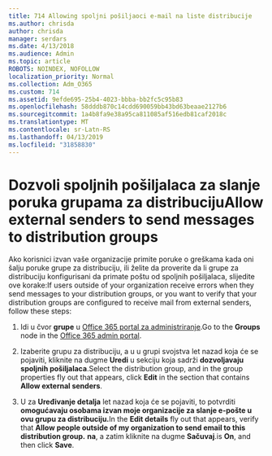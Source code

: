 ```yaml
---
title: 714 Allowing spoljni pošiljaoci e-mail na liste distribucije
ms.author: chrisda
author: chrisda
manager: serdars
ms.date: 4/13/2018
ms.audience: Admin
ms.topic: article
ROBOTS: NOINDEX, NOFOLLOW
localization_priority: Normal
ms.collection: Adm_O365
ms.custom: 714
ms.assetid: 9efde695-25b4-4023-bbba-bb2fc5c95b83
ms.openlocfilehash: 58dddb870c14cdd690059bb43bd63beaae2127b6
ms.sourcegitcommit: 1a4b8fa9e38a95ca811085af516edb81caf2018c
ms.translationtype: MT
ms.contentlocale: sr-Latn-RS
ms.lasthandoff: 04/13/2019
ms.locfileid: "31858830"
---
```

# <a name="allow-external-senders-to-send-messages-to-distribution-groups"></a><span data-ttu-id="69646-102">Dozvoli spoljnih pošiljalaca za slanje poruka grupama za distribuciju</span><span class="sxs-lookup"><span data-stu-id="69646-102">Allow external senders to send messages to distribution groups</span></span>

<span data-ttu-id="69646-103">Ako korisnici izvan vaše organizacije primite poruke o greškama kada oni šalju poruke grupe za distribuciju, ili želite da proverite da li grupe za distribuciju konfigurisani da primate poštu od spoljnih pošiljalaca, slijedite ove korake:</span><span class="sxs-lookup"><span data-stu-id="69646-103">If users outside of your organization receive errors when they send messages to your distribution groups, or you want to verify that your distribution groups are configured to receive mail from external senders, follow these steps:</span></span>

1. <span data-ttu-id="69646-104">Idi u čvor **grupe** u [Office 365 portal za administriranje](https://portal.office.com/adminportal/home#/groups).</span><span class="sxs-lookup"><span data-stu-id="69646-104">Go to the **Groups** node in the [Office 365 admin portal](https://portal.office.com/adminportal/home#/groups).</span></span>

2. <span data-ttu-id="69646-105">Izaberite grupu za distribuciju, a u u grupi svojstva let nazad koja će se pojaviti, kliknite na dugme **Uredi** u sekciju koja sadrži **dozvoljavaju spoljnih pošiljalaca**.</span><span class="sxs-lookup"><span data-stu-id="69646-105">Select the distribution group, and in the group properties fly out that appears, click **Edit** in the section that contains **Allow external senders**.</span></span>

3. <span data-ttu-id="69646-106">U za **Uređivanje detalja** let nazad koja će se pojaviti, to potvrditi **omogućavaju osobama izvan moje organizacije za slanje e-pošte u ovu grupu za distribuciju.**</span><span class="sxs-lookup"><span data-stu-id="69646-106">In the **Edit details** fly out that appears, verify that **Allow people outside of my organization to send email to this distribution group.**</span></span> <span data-ttu-id="69646-107">**na**, a zatim kliknite na dugme **Sačuvaj**.</span><span class="sxs-lookup"><span data-stu-id="69646-107">is **On**, and then click **Save**.</span></span>
